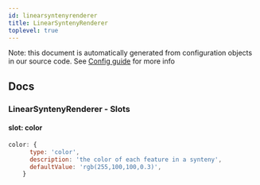 ```yaml
---
id: linearsyntenyrenderer
title: LinearSyntenyRenderer
toplevel: true
---
```


Note: this document is automatically generated from configuration objects in
our source code. See [Config guide](/docs/config_guide) for more info

## Docs

### LinearSyntenyRenderer - Slots

#### slot: color

```js
color: {
      type: 'color',
      description: 'the color of each feature in a synteny',
      defaultValue: 'rgb(255,100,100,0.3)',
    }
```
